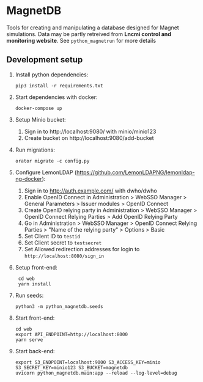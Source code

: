 # MagnetDB

Tools for creating and manipulating a database designed for Magnet simulations.
Data may be partly retreived from **Lncmi control and monitoring website**.
See `python_magnetrun` for more details

## Development setup

1. Install python dependencies:
    ```shell
    pip3 install -r requirements.txt
    ```

2. Start dependencies with docker:
    ```shell
    docker-compose up
    ```

3. Setup Minio bucket:
   1. Sign in to http://localhost:9080/ with minio/minio123
   2. Create bucket on http://localhost:9080/add-bucket

4. Run migrations:
    ```shell
    orator migrate -c config.py
    ```

5. Configure LemonLDAP (https://github.com/LemonLDAPNG/lemonldap-ng-docker):
   1. Sign in to http://auth.example.com/ with dwho/dwho
   2. Enable OpenID Connect in Administration > WebSSO Manager > General Parameters > Issuer modules > OpenID Connect
   3. Create OpenID relying party in Administration > WebSSO Manager > OpenID Connect Relying Parties > Add OpenID Relying Party
   4. Go in Administration > WebSSO Manager > OpenID Connect Relying Parties > "Name of the relying party" > Options > Basic
   5. Set Client ID to `testid`
   6. Set Client secret to `testsecret`
   7. Set Allowed redirection addresses for login to `http://localhost:8080/sign_in`

6. Setup front-end:
   ```shell
    cd web
    yarn install
    ```

7. Run seeds:
   ```shell
   python3 -m python_magnetdb.seeds
   ```

8. Start front-end:
   ```shell
   cd web
   export API_ENDPOINT=http://localhost:8000
   yarn serve
   ```

9. Start back-end:
   ```shell
   export S3_ENDPOINT=localhost:9000 S3_ACCESS_KEY=minio S3_SECRET_KEY=minio123 S3_BUCKET=magnetdb
   uvicorn python_magnetdb.main:app --reload --log-level=debug
   ```
